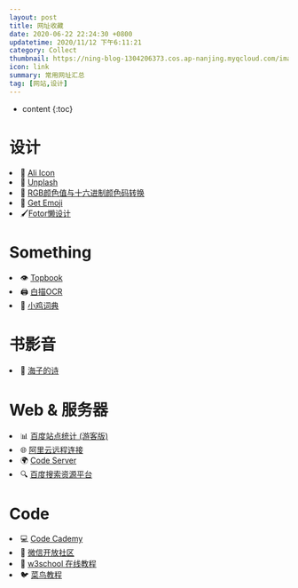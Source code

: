 ```yaml
---
layout: post
title: 网址收藏
date: 2020-06-22 22:24:30 +0800
updatetime: 2020/11/12 下午6:11:21
category: Collect
thumbnail: https://ning-blog-1304206373.cos.ap-nanjing.myqcloud.com/image/thumbnail/clay-banks-hwLAI5lRhdM-unsplash.jpg
icon: link
summary: 常用网址汇总
tag: [网站,设计]
---
```



* content
{:toc}


# 设计

<li>🎅 <a href="https://www.iconfont.cn/" target="_blank">Ali Icon</a></li>
<li>🌌 <a href="https://unsplash.com/" target="_blank">Unplash</a></li>
<li>🎨 <a href="https://www.sioe.cn/yingyong/yanse-rgb-16/" target="_blank">RGB颜色值与十六进制颜色码转换</a></li>
<li>🤣 <a href="https://emoji.svend.cc/" target="_blank">Get Emoji</a></li>
<li> 🖌<a href="https://www.fotor.com.cn/" target="_blank">Fotor懒设计</a></li>

# Something

<li>👁‍ <a href="https://topbook.cc/" target="_blank">Topbook</a></li>
<li>🖨 <a href="https://web.baimiaoapp.com/" target="_blank">白描OCR</a></li>
<li>🐔 <a href="https://jikipedia.com/" target="_blank">小鸡词典</a></li>

# 书影音

<li>🌊 <a href="https://haizi.huhaitai.com/" target="_blank">海子的诗</a></li>

# Web & 服务器

<li>📊 <a href=
"https://tongji.baidu.com/web/10000229477/overview/index?siteId=15260124" target="_blank">百度站点统计 (游客版)</a></li>
<li>🌐 <a href="https://ecs-workbench.aliyun.com/" target="_blank">阿里云远程连接</a></li>
<li>🌍 <a href="http://47.92.138.251:8091/" target="_blank">Code Server</a></li>
<li>🔍 <a href=
"https://ziyuan.baidu.com/pressure/index?site=http://www.qiening.top/" target="_blank">百度搜索资源平台</a></li>

# Code

<li>💻 <a href="https://www.codecademy.com/" target="_blank">Code Cademy</a></li>
<li>💬 <a href="https://developers.weixin.qq.com/" target="_blank">微信开放社区</a></li>
<li>📰 <a href="https://www.w3school.com.cn/" target="_blank">w3school 在线教程</a></li>
<li>🐦 <a href="https://www.runoob.com/" target="_blank">菜鸟教程</a></li>
